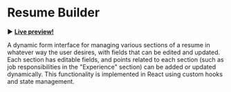 # Resume Builder

:arrow_forward: **[Live preview!](https://softy-dev-resume-builder.netlify.app/)**

A dynamic form interface for managing various sections of a resume in whatever way the user desires, with fields that can be edited and updated. Each section has editable fields, and points related to each section (such as job responsibilities in the "Experience" section) can be added or updated dynamically. This functionality is implemented in React using custom hooks and state management.
